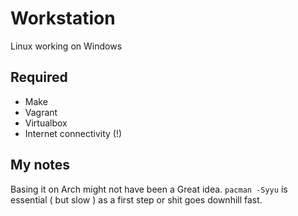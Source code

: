 # Workstation
Linux working on Windows

## Required
- Make
- Vagrant
- Virtualbox
- Internet connectivity (!) 



## My notes
Basing it on Arch might not have been a Great idea.
```pacman -Syyu``` 
is essential ( but slow ) as a first step or shit goes downhill fast.
